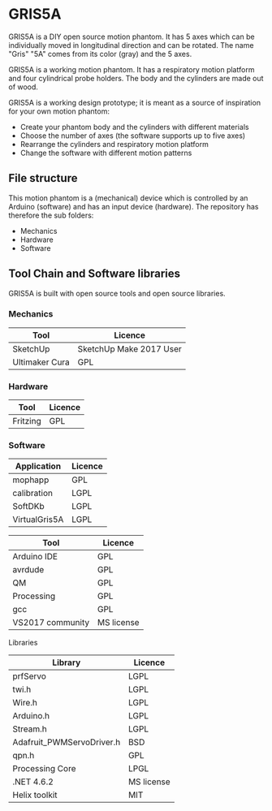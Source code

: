# GRIS5A
GRIS5A is a DIY open source motion phantom. It has 5 axes which can be individually moved in longitudinal direction and can be rotated.
The name "Gris" "5A" comes from its color (gray) and the 5 axes. 

GRIS5A is a working motion phantom. It has a respiratory motion platform and four cylindrical probe holders. The body and the cylinders are made out of wood.

GRIS5A is a working design prototype; it is meant as a source of inspiration for your own motion phantom:

 - Create your phantom body and the cylinders with different materials
 - Choose the number of axes (the software supports up to five axes)
 - Rearrange the cylinders and  respiratory motion platform
 - Change the software with different motion patterns

## File structure
This motion phantom is a (mechanical) device which is controlled by an Arduino (software) and has an input device (hardware).
The repository has therefore the sub folders:

- Mechanics
- Hardware
- Software

## Tool Chain and Software libraries

GRIS5A is built with open source tools and open source libraries.

### Mechanics

Tool | Licence
---- | -------
SketchUp | SketchUp Make 2017 User
Ultimaker Cura | GPL

### Hardware

Tool | Licence
---- | -------
Fritzing | GPL

### Software

Application | Licence
----------- | -------
mophapp | GPL
calibration | LGPL
SoftDKb | LGPL
VirtualGris5A  | LGPL

Tool | Licence
---- | -------
Arduino IDE | GPL
avrdude | GPL
QM | GPL
Processing | GPL
gcc | GPL
VS2017 community | MS license

Libraries

Library | Licence
------- | -------
prfServo | LGPL
twi.h | LGPL
Wire.h | LGPL
Arduino.h | LGPL
Stream.h | LGPL
Adafruit_PWMServoDriver.h | BSD
qpn.h | GPL
Processing Core | LPGL
.NET 4.6.2 | MS license
Helix toolkit | MIT
